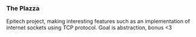 ### The Plazza

Epitech project, making interesting features such as an implementation of internet sockets using TCP protocol.
Goal is abstraction, bonus <3

